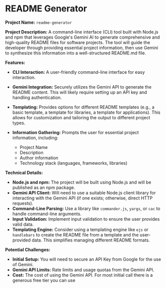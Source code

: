 # README Generator
**Project Name:**  `readme-generator`

**Project Description:** A command-line interface (CLI) tool built with Node.js and npm that leverages Google's Gemini AI to generate comprehensive and high-quality README files for software projects.  The tool will guide the developer through providing essential project information, then use Gemini to synthesize this information into a well-structured README.md file.

**Features:**

* **CLI Interaction:**  A user-friendly command-line interface for easy interaction.

* **Gemini Integration:**  Securely utilizes the Gemini API to generate the README content.  This will likely require setting up an API key and handling authentication.

* **Templating:**  Provides options for different README templates (e.g., a basic template, a template for libraries, a template for applications).  This allows for customization and tailoring the output to different project types.

* **Information Gathering:** Prompts the user for essential project information, including:
    * Project Name
    * Description
    * Author information
    * Technology stack (languages, frameworks, libraries)
   

**Technical Details:**

* **Node.js and npm:** The project will be built using Node.js and will be published as an npm package.
* **Gemini API Client:**  Will need to use a suitable Node.js client library for interacting with the Gemini API (if one exists; otherwise, direct HTTP requests).
* **Command-Line Parsing:**  Use a library like `commander.js`, `yargs`, or `cac` to handle command-line arguments.
* **Input Validation:**  Implement input validation to ensure the user provides valid data.
* **Templating Engine:**  Consider using a templating engine like `ejs` or `handlebars` to create the README file from a template and the user-provided data.  This simplifies managing different README formats.


**Potential Challenges:**

* **Initial Setup:**  You will need to secure an API Key from Google for the use of Gemini.
* **Gemini API Limits:**  Rate limits and usage quotas from the Gemini API.
* **Cost:**  The cost of using the Gemini API. For most initial call there is a generous free tier you can use
